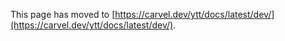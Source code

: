 This page has moved to [https://carvel.dev/ytt/docs/latest/dev/](https://carvel.dev/ytt/docs/latest/dev/).
